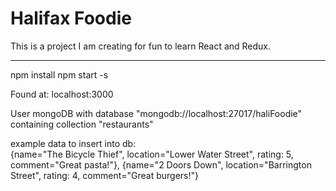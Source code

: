 <h1>Halifax Foodie</h1>

This is a project I am creating for fun to learn React and Redux.

<hr>

npm install
npm start -s

Found at: localhost:3000

User mongoDB with database "mongodb://localhost:27017/haliFoodie" containing collection "restaurants"

example data to insert into db: <br>
{name="The Bicycle Thief", location="Lower Water Street", rating: 5, comment="Great pasta!"},
{name="2 Doors Down", location="Barrington Street", rating: 4, comment="Great burgers!"}
